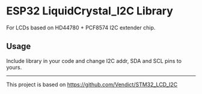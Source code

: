 # ESP32 LiquidCrystal_I2C Library #
For LCDs based on HD44780 + PCF8574 I2C extender chip. 

## Usage ##
Include library in your code and change I2C addr, SDA and SCL pins to yours.


---
This project is based on https://github.com/Vendict/STM32_LCD_I2C
